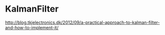 KalmanFilter
============

http://blog.tkjelectronics.dk/2012/09/a-practical-approach-to-kalman-filter-and-how-to-implement-it/
